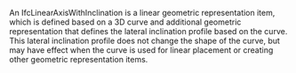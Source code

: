 An IfcLinearAxisWithInclination is a linear geometric representation item, which is defined based on a 3D curve and additional geometric representation that defines the lateral inclination profile based on the curve. This lateral inclination profile does not change the shape of the curve, but may have effect when the curve is used for linear placement or creating other geometric representation items.
